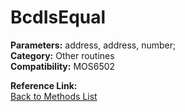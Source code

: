 # BcdIsEqual

**Parameters:** address, address, number;  
**Category:** Other routines  
**Compatibility:** MOS6502  

**Reference Link:**  
[Back to Methods List](../../SUMMARY.md)
